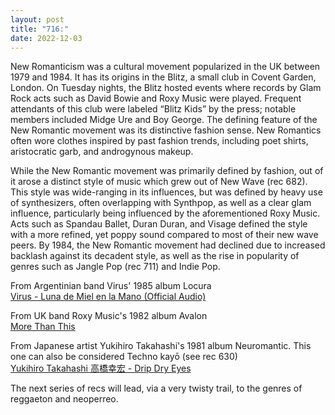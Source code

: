 ```yaml
---
layout: post
title: "716:"
date: 2022-12-03
---
```


New Romanticism was a cultural movement popularized in the UK between 1979 and 1984\. It has its origins in the Blitz, a small club in Covent Garden, London. On Tuesday nights, the Blitz hosted events where records by Glam Rock acts such as David Bowie and Roxy Music were played. Frequent attendants of this club were labeled “Blitz Kids” by the press; notable members included Midge Ure and Boy George. The defining feature of the New Romantic movement was its distinctive fashion sense. New Romantics often wore clothes inspired by past fashion trends, including poet shirts, aristocratic garb, and androgynous makeup.

While the New Romantic movement was primarily defined by fashion, out of it arose a distinct style of music which grew out of New Wave (rec 682). This style was wide-ranging in its influences, but was defined by heavy use of synthesizers, often overlapping with Synthpop, as well as a clear glam influence, particularly being influenced by the aforementioned Roxy Music. Acts such as Spandau Ballet, Duran Duran, and Visage defined the style with a more refined, yet poppy sound compared to most of their new wave peers. By 1984, the New Romantic movement had declined due to increased backlash against its decadent style, as well as the rise in popularity of genres such as Jangle Pop (rec 711\) and Indie Pop.

From Argentinian band Virus' 1985 album Locura  
[Virus \- Luna de Miel en la Mano (Official Audio)](https://youtu.be/mQNqA3WHaZE)

From UK band Roxy Music's 1982 album Avalon  
[More Than This](https://youtu.be/wwXtPu-iA4Q)

From Japanese artist Yukihiro Takahashi's 1981 album Neuromantic. This one can also be considered Techno kayō (see rec 630\)  
[Yukihiro Takahashi 高橋幸宏 \- Drip Dry Eyes](https://youtu.be/zbdw9ujyAdY)

The next series of recs will lead, via a very twisty trail, to the genres of reggaeton and neoperreo.
